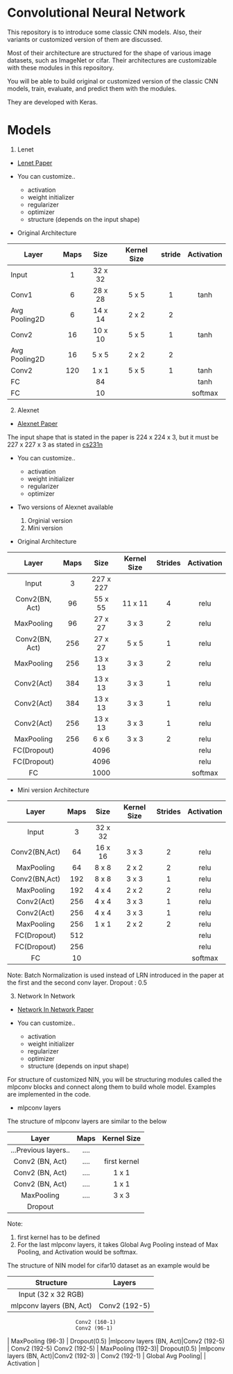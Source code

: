 # Convolutional Neural Network

This repository is to introduce some classic CNN models. Also, their variants or customized version of them are discussed. 

Most of their architecture are structured for the shape of various image datasets, such as ImageNet or cifar. 
Their architectures are customizable with these modules in this repository.

You will be able to build original or customized version of the classic CNN models, train, evaluate, and predict them with the modules. 

They are developed with Keras. 

# Models

1. Lenet
* [Lenet Paper](http://yann.lecun.com/exdb/publis/pdf/lecun-01a.pdf)

* You can customize..
    - activation
    - weight initializer
    - regularizer
    - optimizer
    - structure (depends on the input shape)
    
* Original Architecture

|Layer           |Maps   |Size   |Kernel Size|stride |Activation|
|----------------|:-----:|:-----:|:---------:|:-----:|:--------:|
|Input           |1      |32 x 32|           |       |          |
|Conv1           |6      |28 x 28|5 x 5      |1      |tanh      |
|Avg Pooling2D   |6      |14 x 14|2 x 2      |2      |          |
|Conv2           |16     |10 x 10|5 x 5      |1      |tanh      |
|Avg Pooling2D   |16     |5 x 5  |2 x 2      |2      |          |
|Conv2           |120    |1 x 1  |5 x 5      |1      |tanh      |
|FC              |       |84     |           |       |tanh      |
|FC              |       |10     |           |       |softmax   |




2. Alexnet
* [Alexnet Paper](https://papers.nips.cc/paper/4824-imagenet-classification-with-deep-convolutional-neural-networks.pdf)

The input shape that is stated in the paper is 224 x 224 x 3, but it must be 227 x 227 x 3 as stated in [cs231n](https://cs231n.github.io/convolutional-networks/)

* You can customize..
    - activation
    - weight initializer
    - regularizer
    - optimizer

* Two versions of Alexnet available
    1. Orginial version
    2. Mini version


* Original Architecture

|Layer          |Maps |Size     |Kernel Size|Strides|Activation|
|:-------------:|:---:|:-------:|:---------:|:-----:|:--------:|
|Input          |3    |227 x 227|           |       |          |
|Conv2(BN, Act) |96   |55 x 55  |11 x 11    |4      |relu      |
|MaxPooling     |96   |27 x 27  |3 x 3      |2      |relu      |
|Conv2(BN, Act) |256  |27 x 27  |5 x 5      |1      |relu      |
|MaxPooling     |256  |13 x 13  |3 x 3      |2      |relu      |
|Conv2(Act)     |384  |13 x 13  |3 x 3      |1      |relu      |
|Conv2(Act)     |384  |13 x 13  |3 x 3      |1      |relu      |
|Conv2(Act)     |256  |13 x 13  |3 x 3      |1      |relu      |
|MaxPooling     |256  |6 x 6    |3 x 3      |2      |relu      |
|FC(Dropout)    |     |4096     |           |       |relu      |
|FC(Dropout)    |     |4096     |           |       |relu      |
|FC             |     |1000     |           |       |softmax   |



* Mini version Architecture

|Layer        |Maps|Size   |Kernel Size|Strides|Activation|
|:-----------:|:--:|:-----:|:---------:|:-----:|:--------:|
|Input        |3   |32 x 32|           |       |          |
|Conv2(BN,Act)|64  |16 x 16|3 x 3      |2      |relu      |
|MaxPooling   |64  |8 x 8  |2 x 2      |2      |relu      |
|Conv2(BN,Act)|192 |8 x 8  |3 x 3      |1      |relu      |
|MaxPooling   |192 |4 x 4  |2 x 2      |2      |relu      |
|Conv2(Act)   |256 |4 x 4  |3 x 3      |1      |relu      |
|Conv2(Act)   |256 |4 x 4  |3 x 3      |1      |relu      |
|MaxPooling   |256 |1 x 1  |2 x 2      |2      |relu      |
|FC(Dropout)  |512 |       |           |       |relu      |
|FC(Dropout)  |256 |       |           |       |relu      |
|FC           |10  |       |           |       |softmax   |


Note: Batch Normalization is used instead of LRN introduced in the paper at the first and the second conv layer. 
Dropout : 0.5

3. Network In Network

* [Network In Network Paper](https://arxiv.org/pdf/1312.4400.pdf)

* You can customize..
    - activation
    - weight initializer
    - regularizer
    - optimizer
    - structure (depends on input shape)
    
For structure of customized NIN, you will be structuring modules called the mlpconv blocks and connect along them to build whole model. Examples are implemented in the code. 


* mlpconv layers

The structure of mlpconv layers are similar to the below


|Layer               |Maps|Kernel Size |
|:------------------:|:--:|:----------:|
|...Previous layers..|....|            |
|Conv2 (BN, Act)     |....|first kernel|
|Conv2 (BN, Act)     |....|1 x 1       |
|Conv2 (BN, Act)     |....|1 x 1       |
|MaxPooling          |....|3 x 3       |
|Dropout             |    |            |

Note: 
1. first kernel has to be defined
2. For the last mlpconv layers, it takes Global Avg Pooling instead of Max Pooling, and Activation would be softmax.  

The structure of NIN model for cifar10 dataset as an example would be




|Structure               | Layers           |
|:----------------------:|:----------------:|
|                 Input (32 x 32 RGB)
|mlpconv layers (BN, Act)|Conv2 (192-5)     |
                          Conv2 (160-1)
                          Conv2 (96-1)
|                         MaxPooling (96-3) |
                          Dropout(0.5)
|mlpconv layers (BN, Act)|Conv2 (192-5)     |
                          Conv2 (192-5)
                          Conv2 (192-5)
|                         MaxPooling (192-3)|
                          Dropout(0.5)
|mlpconv layers (BN, Act)|Conv2 (192-3)     |
                          Conv2 (192-1)
|                         Global Avg Pooling|
|                          Activation       |
